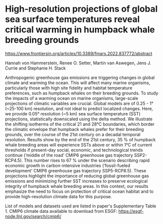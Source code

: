 # High-resolution projections of global sea surface temperatures reveal critical warming in humpback whale breeding grounds

https://www.frontiersin.org/articles/10.3389/fmars.2022.837772/abstract

Hannah von Hammerstein,  Renee O. Setter,  Martin van Aswegen,  Jens J. Currie and  Stephanie H. Stack

Anthropogenic greenhouse gas emissions are triggering changes in global climate and warming the ocean. This will affect many marine organisms, particularly those with high site fidelity and habitat temperature preferences, such as humpback whales on their breeding grounds. To study the impacts of a warming ocean on marine organisms, large-scale projections of climatic variables are crucial. Global models are of 0.25 - 1° (~25-100 km) resolution, and not ideal to predict localized changes. Here, we provide 0.05° resolution (~5 km) sea surface temperature (SST) projections, statistically downscaled using the delta method. We illustrate the shifting isotherms of the critical 21 and 28°C boundaries, which border the climatic envelope that humpback whales prefer for their breeding grounds, over the course of the 21st century on a decadal temporal resolution. Results show by the end of the 21st century, 35 % of humpback whale breeding areas will experience SSTs above or within 1°C of current thresholds if present-day social, economic, and technological trends continue (‘middle of the road’ CMIP6 greenhouse gas trajectory SSP2-RCP4.5). This number rises to 67 % under the scenario describing rapid economic growth in carbon-intensive industries (‘fossil-fueled development’ CMIP6 greenhouse gas trajectory SSP5-RCP8.5). These projections highlight the importance of reducing global greenhouse gas emissions and minimizing further SST increases to preserve ecological integrity of humpback whale breeding areas. In this context, our results emphasize the need to focus on protection of critical ocean habitat and to provide high-resolution climate data for this purpose.

List of models and datasets used are listed in paper's Supplementary Table 1. CMIP6 climate data available to download from ESGF: https://esgf-node.llnl.gov/search/cmip6/

